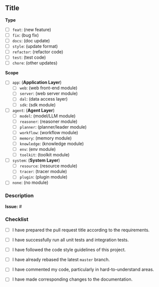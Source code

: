 <!--
Before opening your pull request, have a quick look at our contribution guidelines:
https://github.com/TuGraph-family/chat2graph/blob/master/community/CONTRIBUTING.md
-->

## Title
<!--
And make sure that the title of your pull request follows the following format:
`<type>(<scope>): <subject>`

`<type>` is the type of your pull request.
`<scope>` is optional (including `()`) when you choose `none`.
`<subject>` is a concise sentence in lowercase.
-->

**Type**
<!-- What is the type of your pull request? Open the item by `[x]` way. -->

- [ ] `feat`: (new feature)
- [ ] `fix`: (bug fix)
- [ ] `docs`: (doc update)
- [ ] `style`: (update format)
- [ ] `refactor`: (refactor code)
- [ ] `test`: (test code)
- [ ] `chore`: (other updates)

**Scope**
<!-- Which module does your pull request mainly modify? Select `none` when undetermined. -->

- [ ] `app`: (**Application Layer**)
  - [ ] `web`: (web front-end module)
  - [ ] `server`: (web server module)
  - [ ] `dal`: (data access layer)
  - [ ] `sdk`: (sdk module)
- [ ] `agent`: (**Agent Layer**)
  - [ ] `model`: (model/LLM module)
  - [ ] `reasoner`: (reasoner module)
  - [ ] `planner`: (planner/leader module)
  - [ ] `workflow`: (workflow module)
  - [ ] `memory`: (memory module)
  - [ ] `knowledge`: (knowledge module)
  - [ ] `env`: (env module)
  - [ ] `toolkit`: (toolkit module)
- [ ] `system`: (**System Layer**)
  - [ ] `resource`: (resource module)
  - [ ] `tracer`: (tracer module)
  - [ ] `plugin`: (plugin module)
- [ ] `none`: (no module)

### Description
<!-- Provide the relevant issue number associated with your pull request if needed. -->

**Issue:** #

<!-- Provide more information about this pull request. -->

### Checklist

- [ ] I have prepared the pull request title according to the requirements.
- [ ] I have successfully run all unit tests and integration tests.
- [ ] I have followed the code style guidelines of this project.
- [ ] I have already rebased the latest `master` branch.
- [ ] I have commented my code, particularly in hard-to-understand areas.
- [ ] I have made corresponding changes to the documentation.

